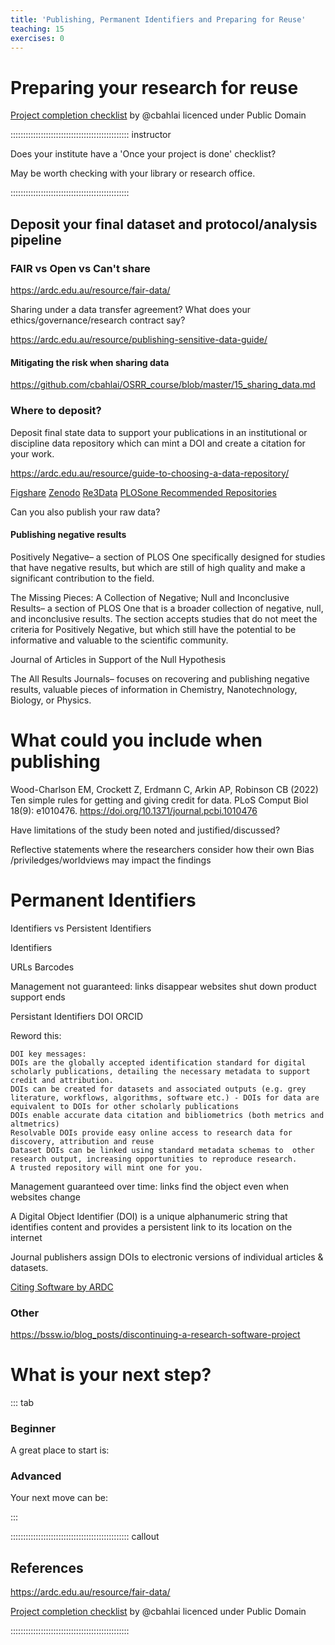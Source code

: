 ```yaml
---
title: 'Publishing, Permanent Identifiers and Preparing for Reuse'
teaching: 15
exercises: 0
---
```


# Preparing your research for reuse

[Project completion checklist](https://github.com/BahlaiLab/Policies/blob/master/Project_completion.md) by @cbahlai licenced under Public Domain


::::::::::::::::::::::::::::::::::::::::::::::: instructor

Does your institute have a 'Once your project is done' checklist?

May be worth checking with your library or research office.

::::::::::::::::::::::::::::::::::::::::::::::: 

## Deposit your final dataset and protocol/analysis pipeline

### FAIR vs Open vs Can't share

https://ardc.edu.au/resource/fair-data/

Sharing under a data transfer agreement?
What does your ethics/governance/research contract say?

https://ardc.edu.au/resource/publishing-sensitive-data-guide/


#### Mitigating the risk when sharing data

https://github.com/cbahlai/OSRR_course/blob/master/15_sharing_data.md


### Where to deposit?

Deposit final state data to support your publications in an
institutional or discipline data repository which can mint a DOI and
create a citation for your work.

https://ardc.edu.au/resource/guide-to-choosing-a-data-repository/

[Figshare](https://figshare.com/)
[Zenodo](https://zenodo.org/)
[Re3Data](https://www.re3data.org/)
[PLOSone Recommended Repositories](https://journals.plos.org/plosone/s/recommended-repositories)

Can you also publish your raw data?

#### Publishing negative results

Positively Negative– a section of PLOS One specifically designed for studies that have negative results, but which are still of high quality and make a significant contribution to the field.

The Missing Pieces: A Collection of Negative; Null and Inconclusive Results– a section of PLOS One that is a broader collection of negative, null, and inconclusive results. The section accepts studies that do not meet the criteria for Positively Negative, but which still have the potential to be informative and valuable to the scientific community.

Journal of Articles in Support of the Null Hypothesis

The All Results Journals– focuses on recovering and publishing negative results, valuable pieces of information in Chemistry, Nanotechnology, Biology, or Physics.


# What could you include when publishing

Wood-Charlson EM, Crockett Z, Erdmann C, Arkin AP, Robinson CB (2022) Ten simple rules for getting and giving credit for data. PLoS Comput Biol 18(9): e1010476. https://doi.org/10.1371/journal.pcbi.1010476

Have limitations of the study been noted and justified/discussed?

Reflective statements where the researchers consider how their own Bias /priviledges/worldviews may impact the findings

# Permanent Identifiers

Identifiers vs Persistent Identifiers

Identifiers

URLs
Barcodes


Management not guaranteed:
links
disappear
websites
shut down
product
support ends

Persistant Identifiers
DOI
ORCID

Reword this:

	DOI key messages:
	DOIs are the globally accepted identification standard for digital  scholarly publications, detailing the necessary metadata to support  credit and attribution.
	DOIs can be created for datasets and associated outputs (e.g. grey  literature, workflows, algorithms, software etc.) - DOIs for data are  equivalent to DOIs for other scholarly publications
	DOIs enable accurate data citation and bibliometrics (both metrics and altmetrics)
	Resolvable DOIs provide easy online access to research data for discovery, attribution and reuse
	Dataset DOIs can be linked using standard metadata schemas to  other research output, increasing opportunities to reproduce research.
	A trusted repository will mint one for you.

Management guaranteed over time:
links find the object even when websites
change


A Digital Object Identifier (DOI) is a unique alphanumeric string that
identifies content and provides a persistent link to its location on the
internet

Journal publishers assign DOIs to electronic versions of individual
articles & datasets.


[Citing Software by ARDC](https://ardc.edu.au/resource/citing-software/?utm_source=Researcher%27s+guide+%28all+RDCs%29)


### Other

https://bssw.io/blog_posts/discontinuing-a-research-software-project

# What is your next step?

::: tab 

### Beginner

A great place to start is:



### Advanced

Your next move can be:

:::

::::::::::::::::::::::::::::::::::::::::::::::: callout

## References

https://ardc.edu.au/resource/fair-data/

[Project completion checklist](https://github.com/BahlaiLab/Policies/blob/master/Project_completion.md) by @cbahlai licenced under Public Domain


:::::::::::::::::::::::::::::::::::::::::::::::
